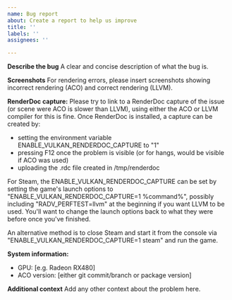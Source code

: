 ```yaml
---
name: Bug report
about: Create a report to help us improve
title: ''
labels: ''
assignees: ''

---
```


**Describe the bug**
A clear and concise description of what the bug is.

**Screenshots**
For rendering errors, please insert screenshots showing incorrect rendering (ACO) and correct rendering (LLVM).

**RenderDoc capture:**
Please try to link to a RenderDoc capture of the issue (or scene were ACO is slower than LLVM), using either the ACO or LLVM compiler for this is fine. Once RenderDoc is installed, a capture can be created by:

- setting the environment variable ENABLE_VULKAN_RENDERDOC_CAPTURE to "1"
- pressing F12 once the problem is visible (or for hangs, would be visible if ACO was used)
- uploading the .rdc file created in /tmp/renderdoc

For Steam, the ENABLE_VULKAN_RENDERDOC_CAPTURE can be set by setting the game's launch options to "ENABLE_VULKAN_RENDERDOC_CAPTURE=1 %command%", possibly including "RADV_PERFTEST=llvm" at the beginning if you want LLVM to be used. You'll want to change the launch options back to what they were before once you've finished.

An alternative method is to close Steam and start it from the console via "ENABLE_VULKAN_RENDERDOC_CAPTURE=1 steam" and run the game.

**System information:**
 - GPU: [e.g. Radeon RX480]
 - ACO version: [either git commit/branch or package version]

**Additional context**
Add any other context about the problem here.
